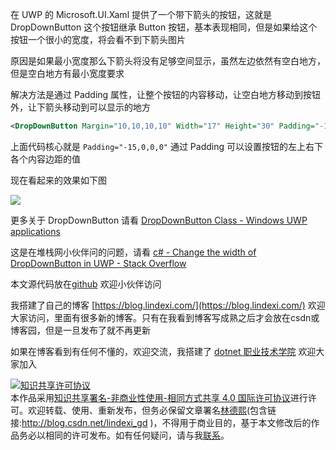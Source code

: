 
在 UWP 的 Microsoft.UI.Xaml 提供了一个带下箭头的按钮，这就是 DropDownButton 这个按钮继承 Button 按钮，基本表现相同，但是如果给这个按钮一个很小的宽度，将会看不到下箭头图片

<!--more-->


<!-- 发布 -->

原因是如果最小宽度那么下箭头将没有足够空间显示，虽然左边依然有空白地方，但是空白地方有最小宽度要求

解决方法是通过 Padding 属性，让整个按钮的内容移动，让空白地方移动到按钮外，让下箭头移动到可以显示的地方

```xml
<DropDownButton Margin="10,10,10,10" Width="17" Height="30" Padding="-15,0,0,0"></DropDownButton>
```

上面代码核心就是 `Padding="-15,0,0,0"` 通过 Padding 可以设置按钮的左上右下各个内容边距的值

现在看起来的效果如下图

![](https://i.stack.imgur.com/uSccD.png)

更多关于 DropDownButton 请看 [DropDownButton Class - Windows UWP applications](https://docs.microsoft.com/en-us/uwp/api/microsoft.ui.xaml.controls.dropdownbutton?view=winui-2.3 )

这是在堆栈网小伙伴问的问题，请看 [c# - Change the width of DropDownButton in UWP - Stack Overflow](https://stackoverflow.com/a/60612482/6116637 )

本文源代码放在[github](https://github.com/lindexi/lindexi_gd/tree/15af922b55e564c853842238be4a682f66b6fe6f/LeceaberheafeKeacafiwhajaibaiwhi) 欢迎小伙伴访问



我搭建了自己的博客 [https://blog.lindexi.com/](https://blog.lindexi.com/) 欢迎大家访问，里面有很多新的博客。只有在我看到博客写成熟之后才会放在csdn或博客园，但是一旦发布了就不再更新

如果在博客看到有任何不懂的，欢迎交流，我搭建了 [dotnet 职业技术学院](https://t.me/dotnet_campus) 欢迎大家加入

<a rel="license" href="http://creativecommons.org/licenses/by-nc-sa/4.0/"><img alt="知识共享许可协议" style="border-width:0" src="https://licensebuttons.net/l/by-nc-sa/4.0/88x31.png" /></a><br />本作品采用<a rel="license" href="http://creativecommons.org/licenses/by-nc-sa/4.0/">知识共享署名-非商业性使用-相同方式共享 4.0 国际许可协议</a>进行许可。欢迎转载、使用、重新发布，但务必保留文章署名[林德熙](http://blog.csdn.net/lindexi_gd)(包含链接:http://blog.csdn.net/lindexi_gd )，不得用于商业目的，基于本文修改后的作品务必以相同的许可发布。如有任何疑问，请与我[联系](mailto:lindexi_gd@163.com)。
